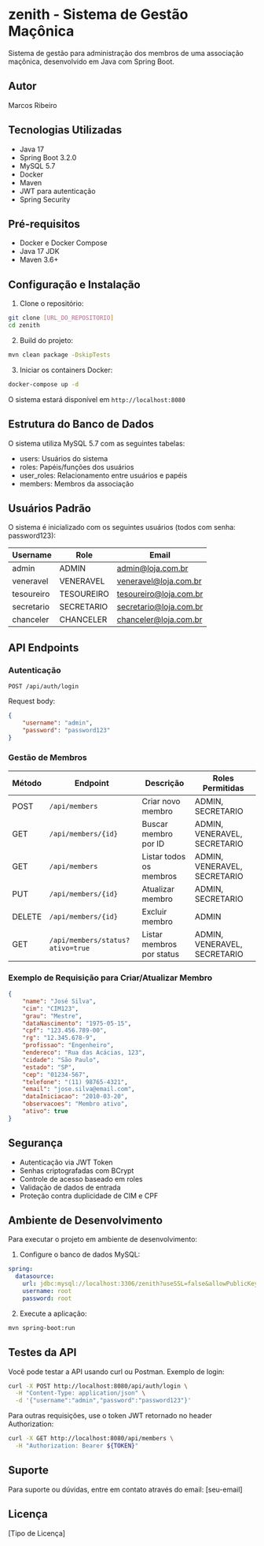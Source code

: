 # zenith - Sistema de Gestão Maçônica

Sistema de gestão para administração dos membros de uma associação maçônica, desenvolvido em Java com Spring Boot.

## Autor

Marcos Ribeiro

## Tecnologias Utilizadas

- Java 17
- Spring Boot 3.2.0
- MySQL 5.7
- Docker
- Maven
- JWT para autenticação
- Spring Security

## Pré-requisitos

- Docker e Docker Compose
- Java 17 JDK
- Maven 3.6+

## Configuração e Instalação

1. Clone o repositório:

```bash
git clone [URL_DO_REPOSITORIO]
cd zenith
```

2. Build do projeto:

```bash
mvn clean package -DskipTests
```

3. Iniciar os containers Docker:

```bash
docker-compose up -d
```

O sistema estará disponível em `http://localhost:8080`

## Estrutura do Banco de Dados

O sistema utiliza MySQL 5.7 com as seguintes tabelas:

- users: Usuários do sistema
- roles: Papéis/funções dos usuários
- user_roles: Relacionamento entre usuários e papéis
- members: Membros da associação

## Usuários Padrão

O sistema é inicializado com os seguintes usuários (todos com senha: password123):

| Username    | Role       | Email                    |
|------------|------------|--------------------------|
| admin      | ADMIN      | <admin@loja.com.br>        |
| veneravel  | VENERAVEL  | <veneravel@loja.com.br>    |
| tesoureiro | TESOUREIRO | <tesoureiro@loja.com.br>   |
| secretario | SECRETARIO | <secretario@loja.com.br>   |
| chanceler  | CHANCELER  | <chanceler@loja.com.br>    |

## API Endpoints

### Autenticação

```
POST /api/auth/login
```

Request body:

```json
{
    "username": "admin",
    "password": "password123"
}
```

### Gestão de Membros

| Método | Endpoint | Descrição | Roles Permitidas |
|--------|----------|-----------|------------------|
| POST | `/api/members` | Criar novo membro | ADMIN, SECRETARIO |
| GET | `/api/members/{id}` | Buscar membro por ID | ADMIN, VENERAVEL, SECRETARIO |
| GET | `/api/members` | Listar todos os membros | ADMIN, VENERAVEL, SECRETARIO |
| PUT | `/api/members/{id}` | Atualizar membro | ADMIN, SECRETARIO |
| DELETE | `/api/members/{id}` | Excluir membro | ADMIN |
| GET | `/api/members/status?ativo=true` | Listar membros por status | ADMIN, VENERAVEL, SECRETARIO |

### Exemplo de Requisição para Criar/Atualizar Membro

```json
{
    "name": "José Silva",
    "cim": "CIM123",
    "grau": "Mestre",
    "dataNascimento": "1975-05-15",
    "cpf": "123.456.789-00",
    "rg": "12.345.678-9",
    "profissao": "Engenheiro",
    "endereco": "Rua das Acácias, 123",
    "cidade": "São Paulo",
    "estado": "SP",
    "cep": "01234-567",
    "telefone": "(11) 98765-4321",
    "email": "jose.silva@email.com",
    "dataIniciacao": "2010-03-20",
    "observacoes": "Membro ativo",
    "ativo": true
}
```

## Segurança

- Autenticação via JWT Token
- Senhas criptografadas com BCrypt
- Controle de acesso baseado em roles
- Validação de dados de entrada
- Proteção contra duplicidade de CIM e CPF

## Ambiente de Desenvolvimento

Para executar o projeto em ambiente de desenvolvimento:

1. Configure o banco de dados MySQL:

```yaml
spring:
  datasource:
    url: jdbc:mysql://localhost:3306/zenith?useSSL=false&allowPublicKeyRetrieval=true
    username: root
    password: root
```

2. Execute a aplicação:

```bash
mvn spring-boot:run
```

## Testes da API

Você pode testar a API usando curl ou Postman. Exemplo de login:

```bash
curl -X POST http://localhost:8080/api/auth/login \
  -H "Content-Type: application/json" \
  -d '{"username":"admin","password":"password123"}'
```

Para outras requisições, use o token JWT retornado no header Authorization:

```bash
curl -X GET http://localhost:8080/api/members \
  -H "Authorization: Bearer ${TOKEN}"
```

## Suporte

Para suporte ou dúvidas, entre em contato através do email: [seu-email]

## Licença

[Tipo de Licença]
